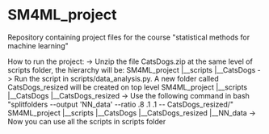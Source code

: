 # SM4ML_project
Repository containing project files for the course "statistical methods for machine learning"

How to run the project:
-> Unzip the file CatsDogs.zip at the same level of scripts folder, the hierarchy will be:
SM4ML_project
|__scripts
|__CatsDogs
-> Run the script in scripts/data_analysis.py. A new folder called CatsDogs_resized will be created on top level
SM4ML_project
|__scripts
|__CatsDogs
|__CatsDogs_resized
-> Use the following command in bash "splitfolders --output 'NN_data' --ratio .8 .1 .1 -- CatsDogs_resized/"
SM4ML_project
|__scripts
|__CatsDogs
|__CatsDogs_resized
|__NN_data
-> Now you can use all the scripts in scripts folder
